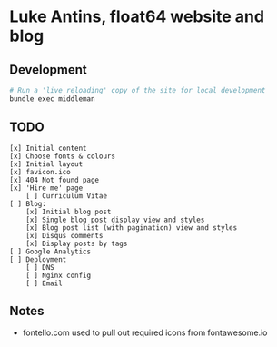 # Luke Antins, float64 website and blog

## Development

```bash
# Run a 'live reloading' copy of the site for local development
bundle exec middleman
```

## TODO

    [x] Initial content
    [x] Choose fonts & colours
    [x] Initial layout
    [x] favicon.ico
    [x] 404 Not found page
    [x] 'Hire me' page
        [ ] Curriculum Vitae
    [ ] Blog:
        [x] Initial blog post
        [x] Single blog post display view and styles
        [x] Blog post list (with pagination) view and styles
        [x] Disqus comments
        [x] Display posts by tags
    [ ] Google Analytics
    [ ] Deployment
        [ ] DNS
        [ ] Nginx config
        [ ] Email

## Notes

  - fontello.com used to pull out required icons from fontawesome.io
